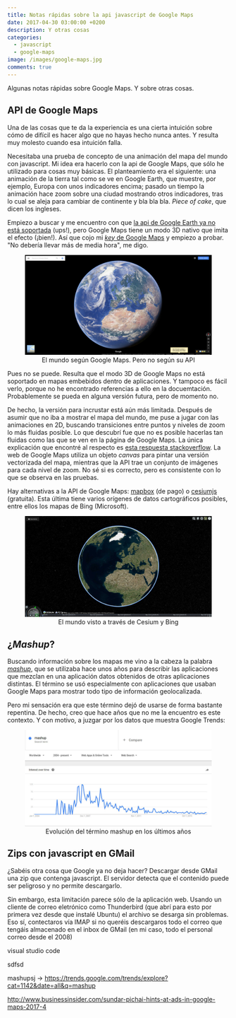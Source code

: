 ```yaml
---
title: Notas rápidas sobre la api javascript de Google Maps
date: 2017-04-30 03:00:00 +0200
description: Y otras cosas
categories:
  - javascript
  - google-maps
image: /images/google-maps.jpg
comments: true
---
```


Algunas notas rápidas sobre Google Maps. Y sobre otras cosas.

## API de Google Maps

Una de las cosas que te da la experiencia es una cierta intuición sobre cómo de difícil es hacer algo que no hayas hecho nunca antes. Y resulta muy molesto cuando esa intuición falla.

Necesitaba una prueba de concepto de una animación del mapa del mundo con javascript. Mi idea era hacerlo con la api de Google Maps, que sólo he utilizado para cosas muy básicas. El planteamiento era el siguiente: una animación de la tierra tal como se ve en Google Earth, que muestre, por ejemplo, Europa con unos indicadores encima; pasado un tiempo la animación hace zoom sobre una ciudad mostrando otros indicadores, tras lo cual se aleja para cambiar de continente y bla bla bla. _Piece of cake_, que dicen los ingleses.

Empiezo a buscar y me encuentro con que [la api de Google Earth ya no está soportada](https://developers.google.com/earth/) (ups!), pero Google Maps tiene un modo 3D nativo que imita el efecto (¡bien!). Así que cojo mi [_key_ de Google Maps](https://developers.google.com/maps/documentation/javascript/get-api-key) y empiezo a probar. "No debería llevar más de media hora", me digo.

<div style="text-align:center">
    <figure>
        <img alt="El mundo según Google Maps. Pero no según su API" src ="/images/google-earth.jpg" />
        <figcaption>El mundo según Google Maps. Pero no según su API</figcaption>
    </figure>
</div>


Pues no se puede. Resulta que el modo 3D de Google Maps no está soportado en mapas embebidos dentro de aplicaciones. Y tampoco es fácil verlo, porque no he encontrado referencias a ello en la docuemtación. Probablemente se pueda en alguna versión futura, pero de momento no.

De hecho, la versión para incrustar está aún más limitada. Después de asumir que no iba a mostrar el mapa del mundo, me puse a jugar con las animaciones en 2D, buscando transiciones entre puntos y niveles de zoom lo más fluidas posible. Lo que descubrí fue que no es posible hacerlas tan fluidas como las que se ven en la página de Google Maps. La única explicación que encontré al respecto es [esta respuesta stackoverflow](http://stackoverflow.com/a/34154254). La web de Google Maps utiliza un objeto _canvas_ para pintar una versión vectorizada del mapa, mientras que la API trae un conjunto de imágenes para cada nivel de zoom. No sé si es correcto, pero es consistente con lo que se observa en las pruebas.

Hay alternativas a la API de Google Maps: [mapbox](https://www.mapbox.com/mapbox-gl-js/api/) (de pago) o  [cesiumjs](https://cesiumjs.org/) (gratuita). Esta última tiene varios orígenes de datos cartográficos posibles, entre ellos los mapas de Bing (Microsoft).

<div style="text-align:center">
    <figure>
        <img alt="El mundo visto a través de Cesium y Bing" src ="/images/cesiumjs.jpg" />
        <figcaption>El mundo visto a través de Cesium y Bing</figcaption>
    </figure>
</div>

## ¿_Mashup_?

Buscando información sobre los mapas me vino a la cabeza la palabra [_mashup_](https://en.wikipedia.org/wiki/Mashup_(web_application_hybrid)), que se utilizaba hace unos años para describir las aplicaciones que mezclan en una aplicación datos obtenidos de otras aplicaciones distintas. El término se usó especialmente con aplicaciones que usaban Google Maps para mostrar todo tipo de información geolocalizada.

Pero mi sensación era que este término dejó de usarse de forma bastante repentina. De hecho, creo que hace años que no me la encuentro es este contexto. Y con motivo, a juzgar por los datos que muestra Google Trends:

<div style="text-align:center">
    <figure>
        <img alt="Evolución del término mashup en los últimos años" src ="/images/mashup-trend.jpg" />
        <figcaption>Evolución del término mashup en los últimos años</figcaption>
    </figure>
</div>


## Zips con javascript en GMail

¿Sabéis otra cosa que Google ya no deja hacer? Descargar desde GMail una zip que contenga javascript. El servidor detecta que el contenido puede ser peligroso y no permite descargarlo. 

Sin embargo, esta limitación parece sólo de la aplicación web. Usando un cliente de correo eletrónico como Thunderbird (que abrí para esto por primera vez desde que instalé Ubuntu) el archivo se desarga sin problemas. Eso sí, contectaros vía IMAP si no queréis descargaros todo el correo que tengáis almacenado en el inbox de GMail (en mi caso, todo el personal correo desde el 2008)

visual studio code

sdfsd

mashupsj -> https://trends.google.com/trends/explore?cat=1142&date=all&q=mashup

http://www.businessinsider.com/sundar-pichai-hints-at-ads-in-google-maps-2017-4